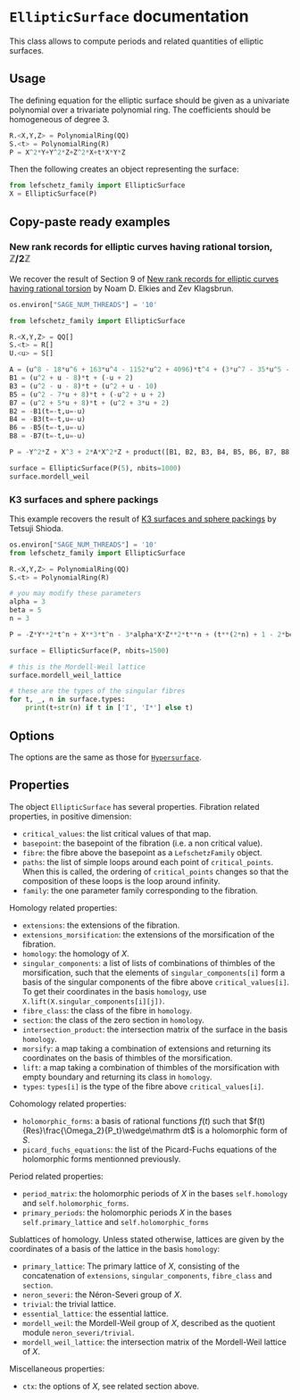
# `EllipticSurface` documentation

This class allows to compute periods and related quantities of elliptic surfaces.

## Usage

The defining equation for the elliptic surface should be given as a univariate polynomial over a trivariate polynomial ring. The coefficients should be homogeneous of degree $3$.
```python
R.<X,Y,Z> = PolynomialRing(QQ)
S.<t> = PolynomialRing(R)
P = X^2*Y+Y^2*Z+Z^2*X+t*X*Y*Z 
```
Then the following creates an object representing the surface:
```python
from lefschetz_family import EllipticSurface
X = EllipticSurface(P)
```
## Copy-paste ready examples

### New rank records for elliptic curves having rational torsion, $\mathbb Z/2\mathbb Z$
We recover the result of Section 9 of [New rank records for elliptic curves having rational torsion](https://arxiv.org/pdf/2003.00077.pdf) by Noam D. Elkies and Zev Klagsbrun.

```python
os.environ["SAGE_NUM_THREADS"] = '10'

from lefschetz_family import EllipticSurface

R.<X,Y,Z> = QQ[]
S.<t> = R[]
U.<u> = S[]

A = (u^8 - 18*u^6 + 163*u^4 - 1152*u^2 + 4096)*t^4 + (3*u^7 - 35*u^5 - 120*u^3 + 1536*u)*t^3+ (u^8 - 13*u^6 + 32*u^4 - 152*u^2 + 1536)*t^2 + (u^7 + 3*u^5 - 156*u^3 + 672*u)*t+ (3*u^6 - 33*u^4 + 112*u^2 - 80)
B1 = (u^2 + u - 8)*t + (-u + 2)
B3 = (u^2 - u - 8)*t + (u^2 + u - 10)
B5 = (u^2 - 7*u + 8)*t + (-u^2 + u + 2)
B7 = (u^2 + 5*u + 8)*t + (u^2 + 3*u + 2)
B2 = -B1(t=-t,u=-u)
B4 = -B3(t=-t,u=-u)
B6 = -B5(t=-t,u=-u)
B8 = -B7(t=-t,u=-u)

P = -Y^2*Z + X^3 + 2*A*X^2*Z + product([B1, B2, B3, B4, B5, B6, B7, B8])*X*Z^2

surface = EllipticSurface(P(5), nbits=1000)
surface.mordell_weil
```

### K3 surfaces and sphere packings
This example recovers the result of [K3 surfaces and sphere packings](https://projecteuclid.org/journals/journal-of-the-mathematical-society-of-japan/volume-60/issue-4/K3-surfaces-and-sphere-packings/10.2969/jmsj/06041083.full) by Tetsuji Shioda.

```python
os.environ["SAGE_NUM_THREADS"] = '10'
from lefschetz_family import EllipticSurface

R.<X,Y,Z> = PolynomialRing(QQ)
S.<t> = PolynomialRing(R)

# you may modify these parameters
alpha = 3
beta = 5
n = 3

P = -Z*Y**2*t^n + X**3*t^n - 3*alpha*X*Z**2*t**n + (t**(2*n) + 1 - 2*beta*t**n)*Z^3

surface = EllipticSurface(P, nbits=1500)

# this is the Mordell-Weil lattice
surface.mordell_weil_lattice

# these are the types of the singular fibres
for t, _, n in surface.types:
    print(t+str(n) if t in ['I', 'I*'] else t)
```


## Options

The options are the same as those for [`Hypersurface`](docs/hypersurface.md).

## Properties

The object `EllipticSurface` has several properties.
Fibration related properties, in positive dimension:
<!-- - `fibration`: the two linear maps defining the map $X\dashrightarrow \mathbb P^1$. -->
- `critical_values`: the list critical values  of that map.
- `basepoint`: the basepoint of the fibration (i.e. a non critical value).
- `fibre`: the fibre above the basepoint as a `LefschetzFamily` object.
- `paths`: the list of simple loops around each point of `critical_points`. When this is called, the ordering of `critical_points` changes so that the composition of these loops is the loop around infinity.
- `family`: the one parameter family corresponding to the fibration.

Homology related properties:
- `extensions`: the extensions of the fibration.
- `extensions_morsification`: the extensions of the morsification of the fibration.
- `homology`: the homology of $X$.
- `singular_components`: a list of lists of combinations of thimbles of the morsification, such that the elements of `singular_components[i]` form a basis of the singular components of the fibre above `critical_values[i]`. To get their coordinates in the basis `homology`, use `X.lift(X.singular_components[i][j])`.
- `fibre_class`: the class of the fibre in `homology`.
- `section`: the class of the zero section in `homology`.
- `intersection_product`: the intersection matrix of the surface in the basis `homology`.
- `morsify`: a map taking a combination of extensions and returning its coordinates on the basis of thimbles of the morsification.
- `lift`: a map taking a combination of thimbles of the morsification with empty boundary and returning its class in `homology`.
- `types`: `types[i]` is the type of the fibre above `critical_values[i]`.

Cohomology related properties:
- `holomorphic_forms`: a basis of rational functions $f(t)$ such that $f(t) {Res}\frac{\Omega_2}{P_t}\wedge\mathrm dt$ is a holomorphic form of $S$.
- `picard_fuchs_equations`: the list of the Picard-Fuchs equations of the holomorphic forms mentionned previously.

Period related properties:
- `period_matrix`: the holomorphic periods of $X$ in the bases `self.homology` and `self.holomorphic_forms`.
- `primary_periods`: the holomorphic periods $X$ in the bases `self.primary_lattice` and `self.holomorphic_forms`

Sublattices of homology. Unless stated otherwise, lattices are given by the coordinates of a basis of the lattice in the basis `homology`:
- `primary_lattice`: The primary lattice of $X$, consisting of the concatenation of `extensions`, `singular_components`, `fibre_class` and `section`.
- `neron_severi`: the Néron-Severi group of $X$.
- `trivial`: the trivial lattice.
- `essential_lattice`: the essential lattice.
- `mordell_weil`: the Mordell-Weil group of $X$, described as the quotient module `neron_severi/trivial`.
- `mordell_weil_lattice`: the intersection matrix of the Mordell-Weil lattice of $X$.

Miscellaneous properties:
<!-- - `dim`: the dimension of $X$. -->
- `ctx`: the options of $X$, see related section above.

